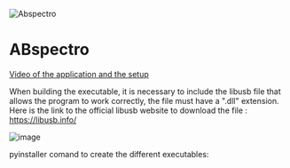 ![Abspectro](https://github.com/allsteps/ABspectro/assets/172125356/6f1d1e84-c978-4831-a6d3-f96ba96a2228)

# ABspectro

[Video of the application and the setup](https://youtu.be/egTQwvu5YpU?si=xyuqS4yEhd6RMKyw)

When building the executable, it is necessary to include the libusb file that allows the program to work correctly, the file must have a ".dll" extension.
Here is the link to the official libusb website to download the file :
https://libusb.info/

![image](https://github.com/allsteps/ABspectro/assets/172125356/12cea384-e3d8-44b1-a4c1-f68cf45ff65d)

pyinstaller comand to create the different executables:

